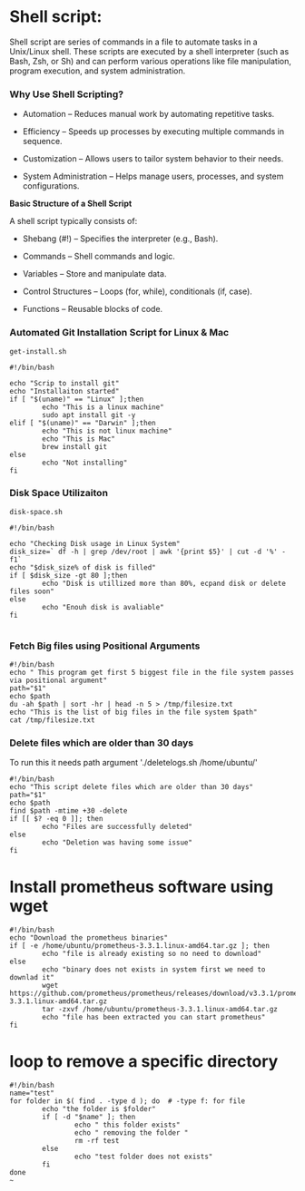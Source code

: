 # Shell script:
Shell script are series of commands in a file to automate tasks in a Unix/Linux shell. These scripts are executed by a shell interpreter (such as Bash, Zsh, or Sh) and can perform various operations like file manipulation, program execution, and system administration.

### Why Use Shell Scripting?
- Automation – Reduces manual work by automating repetitive tasks.

- Efficiency – Speeds up processes by executing multiple commands in sequence.

- Customization – Allows users to tailor system behavior to their needs.

- System Administration – Helps manage users, processes, and system configurations.

**Basic Structure of a Shell Script**

A shell script typically consists of:

- Shebang (#!) – Specifies the interpreter (e.g., Bash).

- Commands – Shell commands and logic.

- Variables – Store and manipulate data.

- Control Structures – Loops (for, while), conditionals (if, case).

- Functions – Reusable blocks of code.

### Automated Git Installation Script for Linux & Mac

`get-install.sh`
```
#!/bin/bash

echo "Scrip to install git"
echo "Installaiton started"
if [ "$(uname)" == "Linux" ];then
        echo "This is a linux machine"
        sudo apt install git -y
elif [ "$(uname)" == "Darwin" ];then
        echo "This is not linux machine"
        echo "This is Mac"
        brew install git
else
        echo "Not installing"
fi

```

### Disk Space Utilizaiton

`disk-space.sh`
```
#!/bin/bash

echo "Checking Disk usage in Linux System"
disk_size=` df -h | grep /dev/root | awk '{print $5}' | cut -d '%' -f1`
echo "$disk_size% of disk is filled"
if [ $disk_size -gt 80 ];then
        echo "Disk is utillized more than 80%, ecpand disk or delete files soon"
else
        echo "Enouh disk is avaliable"
fi


```

### Fetch Big files using Positional Arguments 

```
#!/bin/bash
echo " This program get first 5 biggest file in the file system passes via positional argument"
path="$1"
echo $path
du -ah $path | sort -hr | head -n 5 > /tmp/filesize.txt
echo "This is the list of big files in the file system $path"
cat /tmp/filesize.txt

```

### Delete files which are older than 30 days


To run this it needs path argument './deletelogs.sh /home/ubuntu/'

```
#!/bin/bash
echo "This script delete files which are older than 30 days"
path="$1"
echo $path
find $path -mtime +30 -delete
if [[ $? -eq 0 ]]; then
        echo "Files are successfully deleted"
else
        echo "Deletion was having some issue"
fi

```

# Install prometheus software using wget

```
#!/bin/bash
echo "Download the prometheus binaries"
if [ -e /home/ubuntu/prometheus-3.3.1.linux-amd64.tar.gz ]; then
        echo "file is already existing so no need to download"
else
        echo "binary does not exists in system first we need to downlad it"
        wget https://github.com/prometheus/prometheus/releases/download/v3.3.1/prometheus-3.3.1.linux-amd64.tar.gz
        tar -zxvf /home/ubuntu/prometheus-3.3.1.linux-amd64.tar.gz
        echo "file has been extracted you can start prometheus"
fi

```

# loop to remove a specific directory

```
#!/bin/bash
name="test"
for folder in $( find . -type d ); do  # -type f: for file
        echo "the folder is $folder"
        if [ -d "$name" ]; then
                echo " this folder exists"
                echo " removing the folder "
                rm -rf test
        else
                echo "test folder does not exists"
        fi
done
~


```

